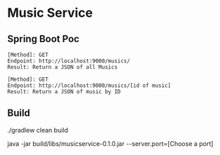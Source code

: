 # Music Service

## Spring Boot Poc


```
[Method]: GET
Endpoint: http://localhost:9000/musics/
Result: Return a JSON of all Musics
```

```
[Method]: GET
Endpoint: http://localhost:9000/musics/[id of music]
Result: Return a JSON of music by ID
```

## Build
./gradlew clean build

java -jar build/libs/musicservice-0.1.0.jar --server.port=[Choose a port]
